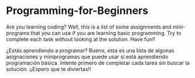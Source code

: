 # Programming-for-Beginners

Are you learning coding? Well, this is a list of some assignments and mini-programs that you can use if you are learning basic programming. Try to complete each task without looking at the solution. Have fun!!


¿Estás aprendiendo a programar? Bueno, esta es una lista de algunas asignaciones y miniprogramas que puede usar si está aprendiendo programación básica. Intente primero de completar cada tarea sin buscar la solución. ¡¡Espero que te diviertas!!
